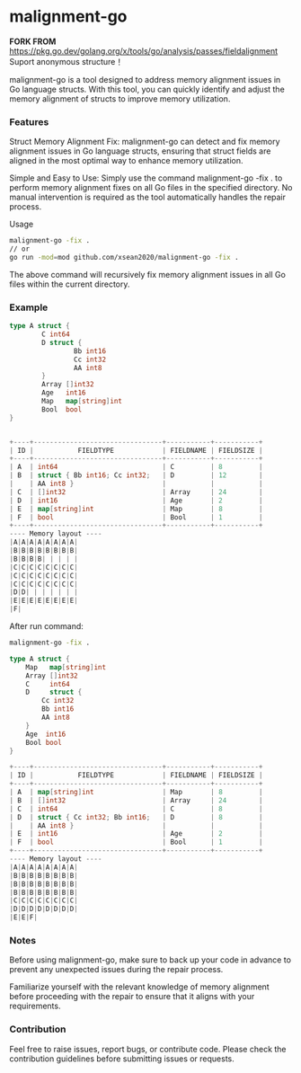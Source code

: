 # malignment-go
**FORK FROM** https://pkg.go.dev/golang.org/x/tools/go/analysis/passes/fieldalignment   
Suport anonymous structure！

malignment-go is a tool designed to address memory alignment issues in Go language structs. With this tool, you can quickly identify and adjust the memory alignment of structs to improve memory utilization.

### Features
Struct Memory Alignment Fix: malignment-go can detect and fix memory alignment issues in Go language structs, ensuring that struct fields are aligned in the most optimal way to enhance memory utilization.

Simple and Easy to Use: Simply use the command malignment-go -fix . to perform memory alignment fixes on all Go files in the specified directory. No manual intervention is required as the tool automatically handles the repair process.

Usage
```bash
malignment-go -fix .
// or
go run -mod=mod github.com/xsean2020/malignment-go -fix .
```
The above command will recursively fix memory alignment issues in all Go files within the current directory.

### Example
```go
type A struct {
        C int64
        D struct {
                Bb int16
                Cc int32
                AA int8
        }
        Array []int32
        Age   int16
        Map   map[string]int
        Bool  bool
}


+----+--------------------------------+-----------+-----------+
| ID |           FIELDTYPE            | FIELDNAME | FIELDSIZE |
+----+--------------------------------+-----------+-----------+
| A  | int64                          | C         | 8         |
| B  | struct { Bb int16; Cc int32;   | D         | 12        |
|    | AA int8 }                      |           |           |
| C  | []int32                        | Array     | 24        |
| D  | int16                          | Age       | 2         |
| E  | map[string]int                 | Map       | 8         |
| F  | bool                           | Bool      | 1         |
+----+--------------------------------+-----------+-----------+
---- Memory layout ----
|A|A|A|A|A|A|A|A|
|B|B|B|B|B|B|B|B|
|B|B|B|B| | | | |
|C|C|C|C|C|C|C|C|
|C|C|C|C|C|C|C|C|
|C|C|C|C|C|C|C|C|
|D|D| | | | | | |
|E|E|E|E|E|E|E|E|
|F|
```
After run command:
```bash
malignment-go -fix .

```

```go
type A struct {
	Map   map[string]int
	Array []int32
	C     int64
	D     struct {
		Cc int32
		Bb int16
		AA int8
	}
	Age  int16
	Bool bool
}

+----+--------------------------------+-----------+-----------+
| ID |           FIELDTYPE            | FIELDNAME | FIELDSIZE |
+----+--------------------------------+-----------+-----------+
| A  | map[string]int                 | Map       | 8         |
| B  | []int32                        | Array     | 24        |
| C  | int64                          | C         | 8         |
| D  | struct { Cc int32; Bb int16;   | D         | 8         |
|    | AA int8 }                      |           |           |
| E  | int16                          | Age       | 2         |
| F  | bool                           | Bool      | 1         |
+----+--------------------------------+-----------+-----------+
---- Memory layout ----
|A|A|A|A|A|A|A|A|
|B|B|B|B|B|B|B|B|
|B|B|B|B|B|B|B|B|
|B|B|B|B|B|B|B|B|
|C|C|C|C|C|C|C|C|
|D|D|D|D|D|D|D|D|
|E|E|F|
```

### Notes
Before using malignment-go, make sure to back up your code in advance to prevent any unexpected issues during the repair process.

Familiarize yourself with the relevant knowledge of memory alignment before proceeding with the repair to ensure that it aligns with your requirements.

### Contribution
Feel free to raise issues, report bugs, or contribute code. Please check the contribution guidelines before submitting issues or requests.
